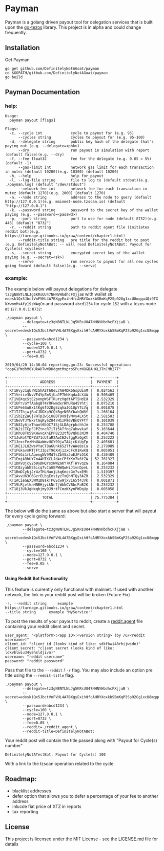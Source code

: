 # Payman

Payman is a golang driven payout tool for delegation services that is built upon the [go-tezos](https://github.com/DefinitelyNotAGoat/go-tezos) library. This project is in alpha and could change frequently. 

## Installation

Get Payman 
```
go get github.com/DefinitelyNotAGoat/payman
cd $GOPATH/github.com/DefinitelyNotAGoat/payman
go build
```

## Payman Documentation

### help:

```
Usage:
  payman payout [flags]

Flags:
  -c, --cycle int             cycle to payout for (e.g. 95)
      --cycles string         cycles to payout for (e.g. 95-100)
  -d, --delegate string       public key hash of the delegate that's paying out (e.g. --delegate=<phk>)
      --dry                   run payout in simulation with report (default false)(e.g. --dry)
  -f, --fee float32           fee for the delegate (e.g. 0.05 = 5%) (default -1)
      --gas-limit int         network gas limit for each transaction in mutez (default 10200)(e.g. 10300) (default 10200)
  -h, --help                  help for payout
  -l, --log-file string       file to log to (default stdout)(e.g. ./payman.log) (default "/dev/stdout")
      --network-fee int       network fee for each transaction in mutez (default 1270)(e.g. 2000) (default 1270)
  -n, --node string           address to the node to query (default http://127.0.0.1)(e.g. mainnet-node.tzscan.io) (default "http://127.0.0.1")
  -k, --password string       password to the secret key of the wallet paying (e.g. --password=<passwd>)
  -p, --port string           port to use for node (default 8732)(e.g. 443) (default "8732")
  -r, --reddit string         path to reddit agent file (initiates reddit bot)(e.g. https://turnage.gitbooks.io/graw/content/chapter1.html)
      --reddit-title string   pre title for the reddit bot to post (e.g. DefinitelyNotABot: -- will read DefinitelyNotABot: Payout for Cycle(s) <cycles>)
  -s, --secret string         encrypted secret key of the wallet paying (e.g. --secret=<sk>)
      --serve                 run service to payout for all new cycles going foward (default false)(e.g. --serve)
```

### example: 
The example below will payout delegations for delegate `tz3gN8NTLNLJg5KRsUU47NHNVHbdhcFXjjaB` with wallet sk `edesk1Qx5JbctVnFVHL4A7BXgyExihHfcAHRYXoxkbSBmKqP2Sp92Gg1xcU8mqqu4Qi9TXkXwomMxAfy19sWAgCm` and password `abcd1234` for cycle `152` with a tezos node at `127.0.0.1:8732`:
```
./payman payout \     
        --delegate=tz3gN8NTLNLJg5KRsUU47NHNVHbdhcFXjjaB \
        --secret=edesk1Qx5JbctVnFVHL4A7BXgyExihHfcAHRYXoxkbSBmKqP2Sp92Gg1xcU8mqqu4Qi9TXkXwomMxAfy19sWAgCm \
        --password=abcd1234 \
        --cycle=160 \
        --node=127.0.0.1 \
        --port=8732 \
        --fee=0.05

2019/04/20 14:30:04 reporting.go:23: Successful operation: "oopG1PWdhM8YUkADTwWBHdgmtMxproSPurN8GBAHXLJTnCMb27T"

+--------------------------------------+-----------+
|               ADDRESS                |  PAYMENT  |
+--------------------------------------+-----------+
| KT1WvyJ1qUrWzShA2T6QeL7AW4DR6GspUimM |  0.024563 |
| KT1Veiiv3NvVF4YpZmSjUaJP7hhKqda4LX4A |  0.506465 |
| KT1VBXqcStE2sonpWSFTRurzVgdtAPT5HdEU |  2.532329 |
| KT1UPrvoYfAabgBT4YRFwmdxrHhURu45Yhtj |  0.075210 |
| KT1UPe6SuBx1tKg6fD2DgEzqhaJG1UpYTLVq |  0.001878 |
| KT1TJThjwjBuCJDDXp9CQkBgeNSRYbahQW8Y |  1.266164 |
| KT1SbZzZWGj7HTpZwSiU8BT9X9jVMvy4LX5t |  2.581583 |
| KT1NeVTJYNkrtGqKy6Z84rH1zF86VBnQYFTT |  0.101039 |
| KT1N82y6jxThaot6bQC71SjGLDAgrpbchhJm |  0.253708 |
| KT1N2iCTCpFJPZtncR7iTi5kTfnq7ahwvkaY |  5.163644 |
| KT1KhU8TK59KHwvoXnEPP8232tfBVQkDJN3M |  0.404740 |
| KT1JuKotYDPZd71cUtaR2AwCE2vfggMaGgKt |  0.253222 |
| KT1JexcFezMnUAaWmvUGY99jwTA4jcKiUgFp |  2.405681 |
| KT1HE1JLUZwsVYaCTBaGUnk652TfvWWeBsCu |  2.279089 |
| KT1FGkavmRTjFtJ3pzT96XHj1zxCFc91KwKQ |  0.005051 |
| KT1F5Gi1rLAuengNV9MdTsZbVSzJwEJPiQ1K |  0.430489 |
| KT1EmjARhUY7n44HTXCLJd4cCPfXKm7k6fZA | 52.761327 |
| KT1DKVQjcy2b9yDHQrsxNWZaKY7KfTWYvqzG |  0.164084 |
| KT1CBzyabE55icq7vCaGEPWWQwHiJ1vnDpeL |  0.253232 |
| KT1BmDCykjJr4zTHLNuojLkqKmcsGm7vxEMt |  1.519397 |
| KT1AvvU63C6GzrELbgEmsiyzTxQhNTQy3AZR |  2.532329 |
| KT1ACieGEX5WM1D8skTPGScw9jxv165t43Vk |  0.001871 |
| KT19LRjvtkaHNBHjyikNn7jWbkCVBbcPaB2K |  0.253232 |
| KT18j3UkJgNxqbjmy9J9rtFCmzKXynPWDqUy |  0.005058 |
+--------------------------------------+-----------+
|                TOTAL                 | 75.775384 |
+--------------------------------------+-----------+
```

The below will do the same as above but also start a server that will payout for every cycle going forward:
```
./payman payout \     
        --delegate=tz3gN8NTLNLJg5KRsUU47NHNVHbdhcFXjjaB \
        --secret=edesk1Qx5JbctVnFVHL4A7BXgyExihHfcAHRYXoxkbSBmKqP2Sp92Gg1xcU8mqqu4Qi9TXkXwomMxAfy19sWAgCm \
        --password=abcd1234 \
        --cycle=160 \
        --node=127.0.0.1 \
        --port=8732 \
        --fee=0.05 \
        --serve
``` 

#### Using Reddit Bot Functionality 
This feature is currently only functional with mainnet. If used with another network, the link in your reddit post will be broken (Future Fix)
```
-r, --reddit string     example https://turnage.gitbooks.io/graw/content/chapter1.html
--title string      example "MyService:"
```
To post the results of your payout to reddit, create a [reddit.agent](https://turnage.gitbooks.io/graw/content/chapter1.html) file  containing your reddit client and secret. 
```
user_agent: "<platform>:<app ID>:<version string> (by /u/<reddit username>)"
client_id: "client id (looks kind of like: sdkfbwi48rhijwsdn)"
client_secret: "client secret (looks kind of like: ldkvblwiu34y8hsldjivn)"
username: "reddit username"
password: "reddit password"
```

Pass that file to the `--reddit` / `-r` flag. You may also include an option pre title using the `--reddit-title` flag. 
```
./payman payout \     
        --delegate=tz3gN8NTLNLJg5KRsUU47NHNVHbdhcFXjjaB \
        --secret=edesk1Qx5JbctVnFVHL4A7BXgyExihHfcAHRYXoxkbSBmKqP2Sp92Gg1xcU8mqqu4Qi9TXkXwomMxAfy19sWAgCm \
        --password=abcd1234 \
        --cycle=160 \
        --node=127.0.0.1 \
        --port=8732 \
        --fee=0.05 \
        --reddit=./reddit.agent \
        --reddit-title=DefinitelyNotABot: 

```

Your reddit post will contain the title passed along with "Payout for Cycle(s) number"
```
DefinitelyNotATestBot: Payout for Cycle(s) 100
```
With a link to the tzscan operation related to the cycle.


## Roadmap:
* blacklist addresses
* defer option that allows you to defer a percentage of your fee to another address
* inlucde fiat price of XTZ in reports
* tax reporting

## License

This project is licensed under the MIT License - see the [LICENSE.md](LICENSE.md) file for details